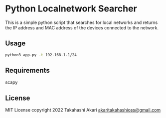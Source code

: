# Python Localnetwork Searcher

This is a simple python script that searches for local networks and returns the IP address and MAC address of the devices connected to the network.

## Usage

```bash
python3 app.py -t 192.168.1.1/24
```

## Requirements
scapy

## License
MIT License copyright 2022 Takahashi Akari <akaritakahashioss@gmail.com>